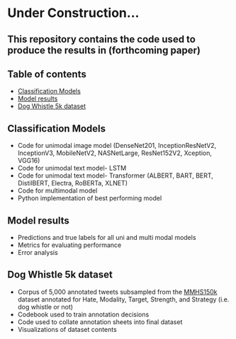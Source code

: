 # Under Construction...

## This repository contains the code used to produce the results in (forthcoming paper)


## Table of contents
* [Classification Models](#Classification-Models)
* [Model results](#Model-results)
* [Dog Whistle 5k dataset](#Dog-Whistle-5k-dataset)

## Classification Models
* Code for unimodal image model (DenseNet201, InceptionResNetV2, InceptionV3, MobileNetV2, NASNetLarge, ResNet152V2, Xception, VGG16)
* Code for unimodal text model- LSTM
* Code for unimodal text model- Transformer (ALBERT, BART, BERT, DistilBERT, Electra, RoBERTa, XLNET)
* Code for multimodal model
* Python implementation of best performing model

## Model results
* Predictions and true labels for all uni and multi modal models
* Metrics for evaluating performance
* Error analysis

## Dog Whistle 5k dataset
* Corpus of 5,000 annotated tweets subsampled from the [MMHS150k](https://gombru.github.io/2019/10/09/MMHS/) dataset annotated for Hate, Modality, Target, Strength, and Strategy (i.e. dog whistle or not)
* Codebook used to train annotation decisions
* Code used to collate annotation sheets into final dataset
* Visualizations of dataset contents

